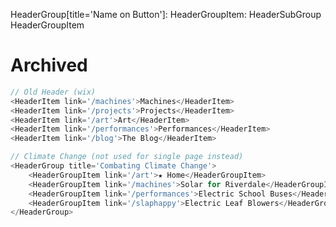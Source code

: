 HeaderGroup[title='Name on Button']:
    HeaderGroupItem:
    HeaderSubGroup
        HeaderGroupItem





# Archived
```js
// Old Header (wix)
<HeaderItem link='/machines'>Machines</HeaderItem>
<HeaderItem link='/projects'>Projects</HeaderItem>
<HeaderItem link='/art'>Art</HeaderItem>
<HeaderItem link='/performances'>Performances</HeaderItem>
<HeaderItem link='/blog'>The Blog</HeaderItem>

// Climate Change (not used for single page instead)
<HeaderGroup title='Combating Climate Change'>
    <HeaderGroupItem link='/art'>★ Home</HeaderGroupItem>
    <HeaderGroupItem link='/machines'>Solar for Riverdale</HeaderGroupItem>
    <HeaderGroupItem link='/performances'>Electric School Buses</HeaderGroupItem>
    <HeaderGroupItem link='/slaphappy'>Electric Leaf Blowers</HeaderGroupItem>
</HeaderGroup>
```
